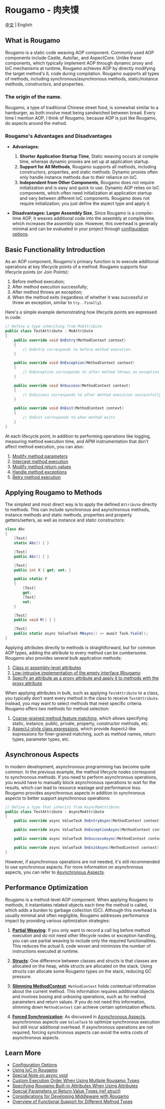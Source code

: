 
# Rougamo - 肉夹馍

[中文](https://github.com/inversionhourglass/Rougamo/blob/master/README.md) | English

## What is Rougamo

Rougamo is a static code weaving AOP component. Commonly used AOP components include Castle, Autofac, and AspectCore. Unlike these components, which typically implement AOP through dynamic proxy and IoC mechanisms at runtime, Rougamo achieves AOP by directly modifying the target method's IL code during compilation. Rougamo supports all types of methods, including synchronous/asynchronous methods, static/instance methods, constructors, and properties.

### The origin of the name.

Rougamo, a type of traditional Chinese street food, is somewhat similar to a hamburger, as both involve meat being sandwiched between bread. Every time I mention AOP, I think of Rougamo, because AOP is just like Rougamo, do aspects around the mehod.

### Rougamo's Advantages and Disadvantages

- **Advantages:**
  1. **Shorter Application Startup Time**, Static weaving occurs at compile time, whereas dynamic proxies are set up at application startup.
  2. **Support for All Methods**, Rougamo supports all methods, including constructors, properties, and static methods. Dynamic proxies often only handle instance methods due to their reliance on IoC.
  3. **Independent from Other Components**, Rougamo does not require initialization and is easy and quick to use. Dynamic AOP relies on IoC components, which often need initialization at application startup and vary between different IoC components. Rougamo does not require initialization; you just define the aspect type and apply it.

- **Disadvantages:**
  **Larger Assembly Size**, Since Rougamo is a compile-time AOP, it weaves additional code into the assembly at compile time, which increases the assembly size. However, this overhead is generally minimal and can be evaluated in your project through [configuration options](https://github.com/inversionhourglass/Rougamo/wiki/%E9%85%8D%E7%BD%AE%E9%A1%B9).

## Basic Functionality Introduction

As an AOP component, Rougamo's primary function is to execute additional operations at key lifecycle points of a method. Rougamo supports four lifecycle points (or Join Points):
1. Before method execution;
2. After method execution successfully;
3. After method throws an exception;
4. When the method exits (regardless of whether it was successful or threw an exception, similar to `try..finally`).

Here's a simple example demonstrating how lifecycle points are expressed in code:

```csharp
// Define a type inheriting from MoAttribute
public class TestAttribute : MoAttribute
{
    public override void OnEntry(MethodContext context)
    {
        // OnEntry corresponds to before method execution
    }

    public override void OnException(MethodContext context)
    {
        // OnException corresponds to after method throws an exception
    }

    public override void OnSuccess(MethodContext context)
    {
        // OnSuccess corresponds to after method execution successfully
    }

    public override void OnExit(MethodContext context)
    {
        // OnExit corresponds to when method exits
    }
}
```

At each lifecycle point, in addition to performing operations like logging, measuring method execution time, and APM instrumentation that don't affect method execution, you can also:
1. [Modify method parameters](https://github.com/inversionhourglass/Rougamo/wiki/%E6%8E%A7%E5%88%B6%E6%96%B9%E6%B3%95%E6%89%A7%E8%A1%8C#%E4%BF%AE%E6%94%B9%E6%96%B9%E6%B3%95%E5%8F%82%E6%95%B0)
2. [Intercept method execution](https://github.com/inversionhourglass/Rougamo/wiki/%E6%8E%A7%E5%88%B6%E6%96%B9%E6%B3%95%E6%89%A7%E8%A1%8C#%E6%96%B9%E6%B3%95%E6%89%A7%E8%A1%8C%E6%8B%A6%E6%88%AA)
3. [Modify method return values](https://github.com/inversionhourglass/Rougamo/wiki/%E6%8E%A7%E5%88%B6%E6%96%B9%E6%B3%95%E6%89%A7%E8%A1%8C#%E4%BF%AE%E6%94%B9%E6%96%B9%E6%B3%95%E8%BF%94%E5%9B%9E%E5%80%BC)
4. [Handle method exceptions](https://github.com/inversionhourglass/Rougamo/wiki/%E6%8E%A7%E5%88%B6%E6%96%B9%E6%B3%95%E6%89%A7%E8%A1%8C#%E5%A4%84%E7%90%86%E6%96%B9%E6%B3%95%E5%BC%82%E5%B8%B8)
5. [Retry method execution](https://github.com/inversionhourglass/Rougamo/wiki/%E6%8E%A7%E5%88%B6%E6%96%B9%E6%B3%95%E6%89%A7%E8%A1%8C#%E9%87%8D%E8%AF%95%E6%89%A7%E8%A1%8C%E6%96%B9%E6%B3%95)

## Applying Rougamo to Methods

The simplest and most direct way is to apply the defined `Attribute` directly to methods. This can include synchronous and asynchronous methods, instance methods and static methods, properties and property getters/setters, as well as instance and static constructors:

```csharp
class Abc
{
    [Test]
    static Abc() { }

    [Test]
    public Abc() { }

    [Test]
    public int X { get; set; }

    public static Y
    {
        [Test]
        get;
        [Test]
        set;
    }

    [Test]
    public void M() { }

    [Test]
    public static async ValueTask MAsync() => await Task.Yield();
}
```

Applying attributes directly to methods is straightforward, but for common AOP types, adding the attribute to every method can be cumbersome. Rougamo also provides several bulk application methods:
1. [Class or assembly-level attributes](https://github.com/inversionhourglass/Rougamo/wiki/%E5%BA%94%E7%94%A8%E6%96%B9%E5%BC%8F#%E7%B1%BB%E6%88%96%E7%A8%8B%E5%BA%8F%E9%9B%86%E7%BA%A7attribute%E5%BA%94%E7%94%A8)
2. [Low-intrusive implementation of the empty interface IRougamo](https://github.com/inversionhourglass/Rougamo/wiki/%E5%BA%94%E7%94%A8%E6%96%B9%E5%BC%8F#%E5%AE%9E%E7%8E%B0%E7%A9%BA%E6%8E%A5%E5%8F%A3irougamo)
3. [Specify an attribute as a proxy attribute and apply it to methods with the proxy attribute](https://github.com/inversionhourglass/Rougamo/wiki/%E5%BA%94%E7%94%A8%E6%96%B9%E5%BC%8F#attribute%E4%BB%A3%E7%90%86)

When applying attributes in bulk, such as applying `TestAttribute` to a class, you typically don’t want every method in the class to receive `TestAttribute`. Instead, you may want to select methods that meet specific criteria. Rougamo offers two methods for method selection:
1. [Coarse-grained method feature matching](https://github.com/inversionhourglass/Rougamo/wiki/%E6%96%B9%E6%B3%95%E5%8C%B9%E9%85%8D#%E7%B2%97%E7%B2%92%E5%BA%A6%E7%9A%84%E6%96%B9%E6%B3%95%E7%89%B9%E6%80%A7%E5%8C%B9%E9%85%8D), which allows specifying static, instance, public, private, property, constructor methods, etc.
2. [AspectJ-style class expressions](https://github.com/inversionhourglass/Rougamo/wiki/%E6%96%B9%E6%B3%95%E5%8C%B9%E9%85%8D#%E7%B1%BBaspectj%E8%A1%A8%E8%BE%BE%E5%BC%8F%E5%8C%B9%E9%85%8D), which provide AspectJ-like expressions for finer-grained matching, such as method names, return types, parameter types, etc.

## Asynchronous Aspects

In modern development, asynchronous programming has become quite common. In the previous example, the method lifecycle nodes correspond to synchronous methods. If you need to perform asynchronous operations, you would have to manually block asynchronous operations to wait for the results, which can lead to resource wastage and performance loss. Rougamo provides asynchronous aspects in addition to synchronous aspects to better support asynchronous operations:

```csharp
// Define a type that inherits from AsyncMoAttribute
public class TestAttribute : AsyncMoAttribute
{
    public override async ValueTask OnEntryAsync(MethodContext context) { }

    public override async ValueTask OnExceptionAsync(MethodContext context) { }

    public override async ValueTask OnSuccessAsync(MethodContext context) { }

    public override async ValueTask OnExitAsync(MethodContext context) { }
}
```

However, if asynchronous operations are not needed, it's still recommended to use synchronous aspects. For more information on asynchronous aspects, you can refer to [Asynchronous Aspects](https://github.com/inversionhourglass/Rougamo/wiki/%E5%BC%82%E6%AD%A5%E5%88%87%E9%9D%A2).

## Performance Optimization

Rougamo is a method-level AOP component. When applying Rougamo to methods, it instantiates related objects each time the method is called, which adds a burden to garbage collection (GC). Although this overhead is usually minimal and often negligible, Rougamo addresses performance impact by providing various optimization strategies:

1. **[Partial Weaving](https://github.com/inversionhourglass/Rougamo/wiki/%E6%80%A7%E8%83%BD%E4%BC%98%E5%8C%96#%E9%83%A8%E5%88%86%E7%BC%96%E7%BB%87)**: If you only want to record a call log before method execution and do not need other lifecycle nodes or exception handling, you can use partial weaving to include only the required functionalities. This reduces the actual IL code woven and minimizes the number of instructions executed at runtime.
   
2. **[Structs](https://github.com/inversionhourglass/Rougamo/wiki/%E6%80%A7%E8%83%BD%E4%BC%98%E5%8C%96#%E7%BB%93%E6%9E%84%E4%BD%93)**: One difference between classes and structs is that classes are allocated on the heap, while structs are allocated on the stack. Using structs can allocate some Rougamo types on the stack, reducing GC pressure.
   
3. **[Slimming MethodContext](https://github.com/inversionhourglass/Rougamo/wiki/%E6%80%A7%E8%83%BD%E4%BC%98%E5%8C%96#%E7%98%A6%E8%BA%ABmethodcontext)**: `MethodContext` holds contextual information about the current method. This information requires additional objects and involves boxing and unboxing operations, such as for method parameters and return values. If you do not need this information, slimming down `MethodContext` can achieve certain optimization effects.
   
4. **[Forced Synchronization](https://github.com/inversionhourglass/Rougamo/wiki/%E6%80%A7%E8%83%BD%E4%BC%98%E5%8C%96#%E5%BC%BA%E5%88%B6%E5%90%8C%E6%AD%A5)**: As discussed in [Asynchronous Aspects](https://github.com/inversionhourglass/Rougamo/wiki/%E5%BC%82%E6%AD%A5%E5%88%87%E9%9D%A2), asynchronous aspects use `ValueTask` to optimize synchronous execution but still incur additional overhead. If asynchronous operations are not required, forcing synchronous aspects can avoid the extra costs of asynchronous aspects.

## Learn More

- [Configuration Options](https://github.com/inversionhourglass/Rougamo/wiki/%E9%85%8D%E7%BD%AE%E9%A1%B9)
- [Using IoC in Rougamo](https://github.com/inversionhourglass/Rougamo/wiki/%E5%85%B6%E4%BB%96#%E8%82%89%E5%A4%B9%E9%A6%8D%E4%B8%AD%E4%BD%BF%E7%94%A8IoC)
- [Special Note on async void](https://github.com/inversionhourglass/Rougamo/wiki/%E5%85%B6%E4%BB%96#async-void%E7%89%B9%E5%88%AB%E8%AF%B4%E6%98%8E)
- [Custom Execution Order When Using Multiple Rougamo Types](https://github.com/inversionhourglass/Rougamo/wiki/%E5%85%B6%E4%BB%96#%E5%BA%94%E7%94%A8%E5%A4%9A%E4%B8%AA%E8%82%89%E5%A4%B9%E9%A6%8D%E7%B1%BB%E5%9E%8B%E6%97%B6%E8%87%AA%E5%AE%9A%E4%B9%89%E6%89%A7%E8%A1%8C%E9%A1%BA%E5%BA%8F)
- [Specifying Rougamo Built-in Attributes When Using Attributes](https://github.com/inversionhourglass/Rougamo/wiki/%E5%85%B6%E4%BB%96#%E5%BA%94%E7%94%A8attribute%E6%97%B6%E6%8C%87%E5%AE%9A%E8%82%89%E5%A4%B9%E9%A6%8D%E5%86%85%E7%BD%AE%E5%B1%9E%E6%80%A7)
- [Special Parameters or Return Value Types (ref struct)](https://github.com/inversionhourglass/Rougamo/wiki/%E5%85%B6%E4%BB%96#%E7%89%B9%E6%AE%8A%E5%8F%82%E6%95%B0%E6%88%96%E8%BF%94%E5%9B%9E%E5%80%BC%E7%B1%BB%E5%9E%8Bref-struct)
- [Considerations for Developing Middleware with Rougamo](https://github.com/inversionhourglass/Rougamo/wiki/%E5%85%B6%E4%BB%96#%E4%BD%BF%E7%94%A8%E8%82%89%E5%A4%B9%E9%A6%8D%E5%BC%80%E5%8F%91%E4%B8%AD%E9%97%B4%E4%BB%B6%E6%B3%A8%E6%84%8F%E4%BA%8B%E9%A1%B9)
- [Overview of Functional Support for Different Method Types](https://github.com/inversionhourglass/Rougamo/wiki/%E5%85%B6%E4%BB%96#%E4%B8%8D%E5%90%8C%E7%A7%8D%E7%B1%BB%E7%9A%84%E6%96%B9%E6%B3%95%E5%AF%B9%E5%8A%9F%E8%83%BD%E6%94%AF%E6%8C%81%E6%80%A7%E4%B8%80%E8%A7%88)
